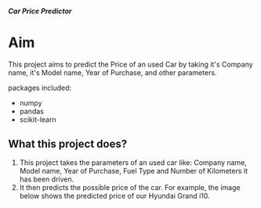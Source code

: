 ##### Car Price Predictor

# Aim

This project aims to predict the Price of an used Car by taking it's Company name, it's Model name, Year of Purchase, and other parameters.

packages included:
 - numpy 
 - pandas 
 - scikit-learn


## What this project does?

1. This project takes the parameters of an used car like: Company name, Model name, Year of Purchase, Fuel Type and Number of Kilometers it has been driven.
2. It then predicts the possible price of the car. For example, the image below shows the predicted price of our Hyundai Grand i10. 


